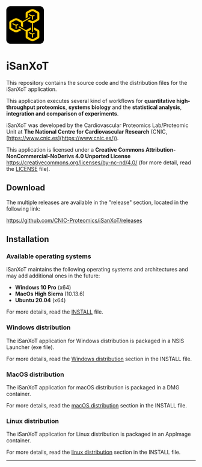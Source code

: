 <img src="app/app/assets/images/isanxot.png" width="100">

# iSanXoT

This repository contains the source code and the distribution files for the iSanXoT application.

This application executes several kind of workflows for **quantitative high-throughput proteomics**, **systems biology** and the **statistical analysis**, **integration and comparison of experiments**.

iSanXoT was developed by the Cardiovascular Proteomics Lab/Proteomic Unit at **The National Centre for Cardiovascular Research** (CNIC, [https://www.cnic.es](https://www.cnic.es/)).

This application is licensed under a **Creative Commons Attribution-NonCommercial-NoDerivs 4.0 Unported License**
https://creativecommons.org/licenses/by-nc-nd/4.0/ (for more detail, read the [LICENSE](LICENSE.md) file).


## Download 

The multiple releases are available in the "release" section, located in the following link:

https://github.com/CNIC-Proteomics/iSanXoT/releases


## Installation

### Available operating systems

iSanXoT maintains the following operating systems and architectures and may add additional ones in the future:

+ **Windows 10 Pro** (x64)
+ **MacOs High Sierra** (10.13.6)
+ **Ubuntu 20.04** (x64)

For more details, read the [INSTALL](INSTALL.md) file.

### Windows distribution

The iSanXoT application for Windows distribution is packaged in a NSIS Launcher (exe file).

For more details, read the [Windows distribution](INSTALL.md#windows-distribution) section in the INSTALL file.

### MacOS distribution

The iSanXoT application for macOS distribution is packaged in a DMG container.

For more details, read the [macOS distribution](INSTALL.md#macos-distribution) section in the INSTALL file.

### Linux distribution

The iSanXoT application for Linux distribution is packaged in an AppImage container.

For more details, read the [linux distribution](INSTALL.md#linux-distribution) section in the INSTALL file.

<!-- # Get started -->

---

<!-- ### [⇐ Previous](README.md) | [Next ⇒](1-environment.md) -->
